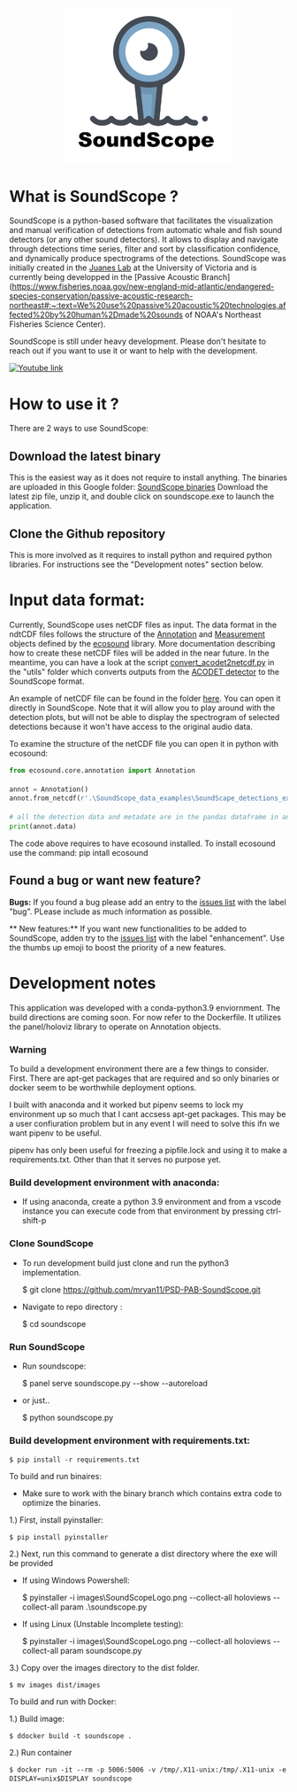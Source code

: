 <p align="center">
	<img src="/images/SoundScopeWelcome.png" width="300" />
</p>

# What is SoundScope ?
SoundScope is a python-based software that facilitates the visualization and manual verification of detections from automatic whale and fish sound detectors (or any other sound detectors). 
It allows to display and navigate through detections time series, filter and sort by classification confidence, and dynamically produce spectrograms of the detections. SoundScope was initially
created in the [Juanes Lab](https://juaneslab.weebly.com/) at the University of Victoria and is currently being developped in the [Passive Acoustic Branch](https://www.fisheries.noaa.gov/new-england-mid-atlantic/endangered-species-conservation/passive-acoustic-research-northeast#:~:text=We%20use%20passive%20acoustic%20technologies,affected%20by%20human%2Dmade%20sounds of NOAA's Northeast Fisheries Science Center). 

SoundScope is still under heavy development. Please don't hesitate to reach out if you want to use it or want to help with the development. 

[![Youtube link](https://img.youtube.com/vi/80ZeSBCuZ4U/0.jpg)](https://www.youtube.com/watch?v=80ZeSBCuZ4U)

# How to use it ?

There are 2 ways to use SoundScope:

## Download the latest binary 
This is the easiest way as it does not require to install anything. The binaries are uploaded in this Google folder: [SoundScope binaries](https://drive.google.com/drive/folders/1QbgE7wPl62MbmT1tnLElolxzb44AaAhy?usp=sharing)
Download the latest zip file, unzip it, and double click on soundscope.exe to launch the application.

## Clone the Github repository
This is more involved as it requires to install python and required python libraries. For instructions see the "Development notes" section below. 

# Input data format:
Currently, SoundScope uses netCDF files as input. The data format in the ndtCDF files follows the structure of the [Annotation](https://github.com/xaviermouy/ecosound/blob/master/ecosound/core/annotation.py) and [Measurement](https://github.com/xaviermouy/ecosound/blob/master/ecosound/core/measurement.py) objects defined by the [ecosound](https://github.com/xaviermouy/ecosound) library. 
More documentation describing how to create these netCDF files will be added in the near future. In the meantime, you can have a look at the script [convert_acodet2netcdf.py](https://github.com/xaviermouy/SoundScope/blob/main/utils/convert_acodet2netcdf.py) in the "utils" folder which converts outputs from the [ACODET detector](https://github.com/vskode/acodet) to the SoundScope format.

An example of netCDF file can be found in the folder [here](https://drive.google.com/drive/folders/1UCbsveXWZnqgaYKTtJ3XdINJCT15SGun?usp=drive_link). 
You can open it directly in SoundScope. Note that it will allow you to play around with the detection plots, but will not be able to display the spectrogram of selected detections because it won't have access to the original audio data.

To examine the structure of the netCDF file you can open it in python with ecosound:

```python
from ecosound.core.annotation import Annotation

annot = Annotation()
annot.from_netcdf(r'.\SoundScope_data_examples\SoundScape_detections_example.nc')

# all the detection data and metadate are in the pandas dataframe in annot.data
print(annot.data)

``` 
The code above requires to have ecosound installed. To install ecosound use the command: pip intall ecosound

## Found a bug or want new feature?

**Bugs:**
If you found a bug please add an entry to the [issues list](https://github.com/xaviermouy/SoundScope/issues) with the label "bug". PLease include as much information as possible.

** New features:**
If you want new functionalities to be added to SoundScope, adden try to the [issues list](https://github.com/xaviermouy/SoundScope/issues) with the label "enhancement". Use the
thumbs up emoji to boost the priority of a new features.

# Development notes

This application was developed with a conda-python3.9 enviornment. The build directions are coming soon. For now refer to the Dockerfile. It utilizes the panel/holoviz library to operate on Annotation objects.  


### Warning
To build a development environment there are a few things to consider. First. There are apt-get packages that are required and so only binaries or docker seem to be worthwhile deployment options.

I built with anaconda and it worked but pipenv seems to lock my environment up so much that I cant accsess apt-get packages. This may be a user confiuration problem but in any event I will need to solve this ifn we want pipenv to be useful.

pipenv has only been useful for freezing a pipfile.lock and using it to make a requirements.txt. Other than that it serves no purpose yet.





### Build development environment with anaconda:


- If using anaconda, create a python 3.9 environment and from a vscode instance you can execute code from that environment by pressing ctrl-shift-p



### Clone SoundScope

- To run development build just clone and run the python3 implementation.

    $ git clone https://github.com/mryan11/PSD-PAB-SoundScope.git


- Navigate to repo directory :

    $ cd soundscope


### Run SoundScope

- Run soundscope:

    $ panel serve soundscope.py --show --autoreload

- or just..

    $ python soundscope.py


### Build development environment with requirements.txt:


    $ pip install -r requirements.txt


To build and run binaires:

- Make sure to work with the binary branch which contains extra code to optimize the binaries.

1.) First, install pyinstaller:

    $ pip install pyinstaller

2.) Next, run this command to generate a dist directory where the exe will be provided 

- If using Windows Powershell:

    $ pyinstaller -i  images\SoundScopeLogo.png --collect-all holoviews --collect-all param .\soundscope.py

- If using Linux (Unstable Incomplete testing):

    $ pyinstaller -i  images\SoundScopeLogo.png --collect-all holoviews --collect-all param soundscope.py

3.) Copy over the images directory to the dist folder.

    $ mv images dist/images





To build and run with Docker:

1.) Build image:

    $ ddocker build -t soundscope .

2.) Run container

    $ docker run -it --rm -p 5006:5006 -v /tmp/.X11-unix:/tmp/.X11-unix -e DISPLAY=unix$DISPLAY soundscope
